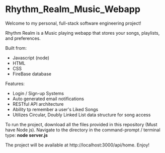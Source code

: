 # Rhythm_Realm_Music_Webapp
Welcome to my personal, full-stack software engineering project! 

Rhythm Realm is a Music playing webapp that stores your songs, playlists, and preferences.

Built from:
* Javascript (node)
* HTML
* CSS
* FireBase database

Features:
* Login / Sign-up Systems
* Auto generated email notifications
* RESTful API architecture
* Ability tp remember a user's Liked Songs
* Utilizes Circular, Doubly Linked List data structure for song access

To run the project, download all the files provided in this repository (Must have Node js). Navigate to the directory in the command-prompt / terminal type: **node server.js**

The project will be available at http://localhost:3000/api/home. Enjoy!


